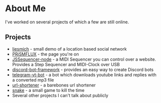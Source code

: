 # About Me

I've worked on several projects of which a few are still online.

## Projects
* [liesmich](https://liesmich.herokuapp.com) - small demo of a location based social network
* [PRiSMFLUX](https://prismflux.de) - the page you're on
* [JSSequencer-node](https://github.com/thallosaurus/jssequencer-node) - a MIDI Sequencer you can control over a website. Provides a Step Sequencer and MIDI-Clock over USB
* [discord-bot-framework](https://github.com/thallosaurus/discord-bot-framework) - provides an easy way to create Discord bots
* [telegram-yt-bot](https://github.com/thallosaurus/telegram-yt-downloader) - a bot which downloads youtube links and replies with a converted mp3 file 
* [url-shortener](https://github.com/thallosaurus/url-shortener) - a barebones url shortener
* [snake](/snake/index.html) - a small game to kill the time
* Several other projects I can't talk about publicly
